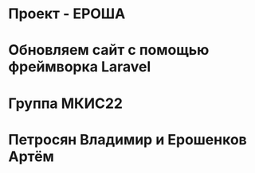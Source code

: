 # Проект - ЕРОША
# Обновляем сайт с помощью фреймворка Laravel
#
# Группа  МКИС22
# Петросян Владимир и Ерошенков Артём
#

